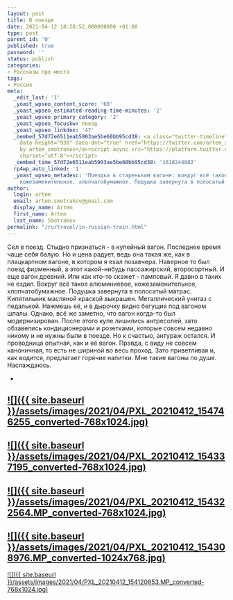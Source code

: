```yaml
---
layout: post
title: В поезде
date: 2021-04-12 18:28:52.000000000 +01:00
type: post
parent_id: '0'
published: true
password: ''
status: publish
categories:
- Рассказы про места
tags:
- Россия
meta:
  _edit_last: '1'
  _yoast_wpseo_content_score: '60'
  _yoast_wpseo_estimated-reading-time-minutes: '2'
  _yoast_wpseo_primary_category: '2'
  _yoast_wpseo_focuskw: поезд
  _yoast_wpseo_linkdex: '47'
  _oembed_57d72e6511eab5903ae5be60bb95cd38: <a class="twitter-timeline" data-width="625"
    data-height="938" data-dnt="true" href="https://twitter.com/artem_smotrakov?ref_src=twsrc%5Etfw">Tweets
    by artem_smotrakov</a><script async src="https://platform.twitter.com/widgets.js"
    charset="utf-8"></script>
  _oembed_time_57d72e6511eab5903ae5be60bb95cd38: '1618244882'
  rp4wp_auto_linked: '1'
  _yoast_wpseo_metadesc: 'Поездка в стареньком вагоне: вокруг всё такое алюминиевое,
    кожезаменительное, хлопчатобумажное. Подушка завернута в полосатый матрас.'
author:
  login: artem
  email: artem.smotrakov@gmail.com
  display_name: Artem
  first_name: Artem
  last_name: Smotrakov
permalink: "/ru/travel/in-russian-train.html"
---
```

<!-- wp:paragraph -->

Сел в поезд. Стыдно признаться - в купейный вагон. Последнее время чаще себя балую. Но и цена радует, ведь она такая же, как в плацкартном вагоне, в котором я ехал позавчера. Наверное то был поезд фирменный, а этот какой-нибудь пассажирский, второсортный. И еще вагон древний. Или как кто-то скажет - ламповый. Я давно в таких не ездил. Вокруг всё такое алюминиевое, кожезаменительное, хлопчатобумажное. Подушка завернута в полосатый матрас. Кипятильник масляной краской выкрашен. Металлический унитаз с педалькой. Нажмешь её, и в дырочку видно бегущие под вагоном шпалы. Однако, всё же заметно, что вагон когда-то был модернизирован. После этого купе лишились антресолей, зато обзавелись кондиционерами и розетками, которые совсем недавно никому и не нужны были в поезде. Но к счастью, антураж остался. И проводница опытная, как и её вагон. Правда, с виду не совсем каноничная, то есть не шириной во весь проход. Зато приветливая и, как водится, предлагает горячие напитки. Мне такие вагоны по душе. Наслаждаюсь.

<!-- /wp:paragraph -->

<!-- wp:gallery {"ids":[4098,4099,4100,4101,4102],"linkTo":"file"} -->

- 
[![]({{ site.baseurl }}/assets/images/2021/04/PXL_20210412_154746255_converted-768x1024.jpg)](https://blog.gypsyengineer.com/wp-content/uploads/2021/04/PXL_20210412_154746255_converted-scaled.jpg)
- 
[![]({{ site.baseurl }}/assets/images/2021/04/PXL_20210412_154337195_converted-768x1024.jpg)](https://blog.gypsyengineer.com/wp-content/uploads/2021/04/PXL_20210412_154337195_converted-scaled.jpg)
- 
[![]({{ site.baseurl }}/assets/images/2021/04/PXL_20210412_154322564.MP_converted-768x1024.jpg)](https://blog.gypsyengineer.com/wp-content/uploads/2021/04/PXL_20210412_154322564.MP_converted-scaled.jpg)
- 
[![]({{ site.baseurl }}/assets/images/2021/04/PXL_20210412_154308976.MP_converted-1024x768.jpg)](https://blog.gypsyengineer.com/wp-content/uploads/2021/04/PXL_20210412_154308976.MP_converted-scaled.jpg)
- 
[![]({{ site.baseurl }}/assets/images/2021/04/PXL_20210412_154120653.MP_converted-768x1024.jpg)](https://blog.gypsyengineer.com/wp-content/uploads/2021/04/PXL_20210412_154120653.MP_converted-scaled.jpg)

<!-- /wp:gallery -->

